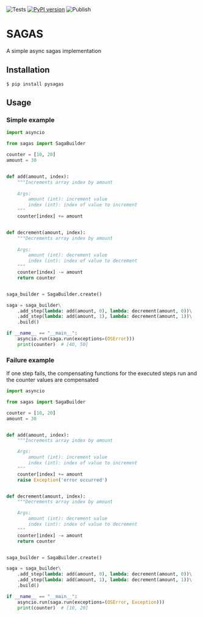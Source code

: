 ![Tests](https://github.com/kimbugp/sagas/workflows/Tests/badge.svg) [![PyPI version](https://badge.fury.io/py/pysagas.svg)](https://badge.fury.io/py/pysagas) ![Publish](https://github.com/kimbugp/sagas/workflows/Publish/badge.svg)
# SAGAS

A simple async sagas implementation

## Installation

```
$ pip install pysagas
```
## Usage 

### Simple example

``` python
import asyncio

from sagas import SagaBuilder

counter = [10, 20]
amount = 30


def add(amount, index):
    """Increments array index by amount
    
    Args:
        amount (int): increment value
        index (int): index of value to increment        
    """    
    counter[index] += amount


def decrement(amount, index):
    """Decrements array index by amount
    
    Args:
        amount (int): decrement value
        index (int): index of value to decrement        
    """    
    counter[index] -= amount
    return counter


saga_builder = SagaBuilder.create()

saga = saga_builder\
    .add_step(lambda: add(amount, 0), lambda: decrement(amount, 0))\
    .add_step(lambda: add(amount, 1), lambda: decrement(amount, 1))\
    .build()

if __name__ == "__main__":
    asyncio.run(saga.run(exceptions=(OSError)))
    print(counter)  # [40, 50]
```

### Failure example

If one step fails, the compensating functions for the executed steps run and the counter values are compensated

``` python
import asyncio

from sagas import SagaBuilder

counter = [10, 20]
amount = 30


def add(amount, index):
    """Increments array index by amount

    Args:
        amount (int): increment value
        index (int): index of value to increment
    """
    counter[index] += amount
    raise Exception('error occurred')


def decrement(amount, index):
    """Decrements array index by amount

    Args:
        amount (int): decrement value
        index (int): index of value to decrement
    """
    counter[index] -= amount
    return counter


saga_builder = SagaBuilder.create()

saga = saga_builder\
    .add_step(lambda: add(amount, 0), lambda: decrement(amount, 0))\
    .add_step(lambda: add(amount, 1), lambda: decrement(amount, 1))\
    .build()

if __name__ == "__main__":
    asyncio.run(saga.run(exceptions=(OSError, Exception)))
    print(counter)  # [10, 20]
```
